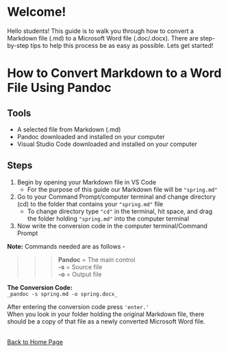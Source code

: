 # Welcome!
Hello students! This guide is to walk you through how to convert a Markdown file (.md) to a Microsoft Word file (.doc/.docx). There are step-by-step tips to help this process be as easy as possible. Lets get started!
# How to Convert Markdown to a Word File Using Pandoc 

## Tools 
-	A selected file from Markdown (.md)  
-	Pandoc downloaded and installed on your computer 
-	Visual Studio Code downloaded and installed on your computer 
## Steps 
1. Begin by opening your Markdown file in VS Code <br> 
    - For the purpose of this guide our Markdown file will be `"spring.md"` <br>
2. Go to your Command Prompt/computer terminal and change directory (cd) to the folder that contains your `"spring.md"` file <br> 
    - To change directory type `"cd"` in the terminal, hit space, and drag the folder holding `"spring.md"` into the computer terminal <br>
3. Now write the conversion code in the computer terminal/Command Prompt <br> 

**Note:** Commands needed are as follows - <br>  
>>>**Pandoc** = The main control <br>
**-s** = Source file <br>
**-o** = Output file <br>
	
**The Conversion Code:** <br>
	`_pandoc -s spring.md -o spring.docx_`

After entering the conversion code press `'enter.'`<br> When you look in your folder holding the original Markdown file, there should be a copy of that file as a newly converted Microsoft Word file.




<br>[Back to Home Page](index.md)